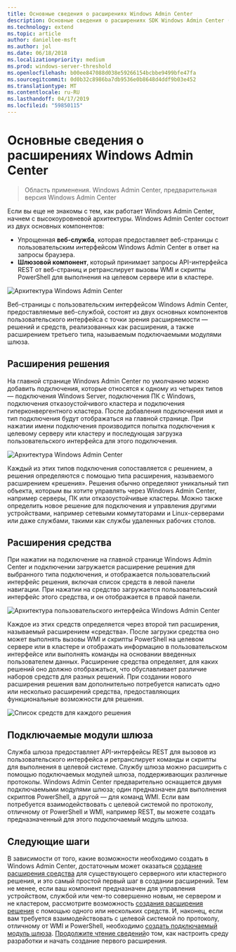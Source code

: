 ```yaml
---
title: Основные сведения о расширениях Windows Admin Center
description: Основные сведения о расширениях SDK Windows Admin Center (проект Honolulu)
ms.technology: extend
ms.topic: article
author: daniellee-msft
ms.author: jol
ms.date: 06/18/2018
ms.localizationpriority: medium
ms.prod: windows-server-threshold
ms.openlocfilehash: b00ee847088d038e59266154bcbbe9499bfe47fa
ms.sourcegitcommit: 0d0b32c8986ba7db9536e0b8648d4ddf9b03e452
ms.translationtype: MT
ms.contentlocale: ru-RU
ms.lasthandoff: 04/17/2019
ms.locfileid: "59850115"
---
```

# <a name="understanding-windows-admin-center-extensions"></a>Основные сведения о расширениях Windows Admin Center

>Область применения. Windows Admin Center, предварительная версия Windows Admin Center

Если вы еще не знакомы с тем, как работает Windows Admin Center, начнем с высокоуровневой архитектуры. Windows Admin Center состоит из двух основных компонентов:

- Упрощенная **веб-служба**, которая предоставляет веб-страницы с пользовательским интерфейсом Windows Admin Center в ответ на запросы браузера.
- **Шлюзовой компонент**, который принимает запросы API-интерфейса REST от веб-страниц и ретранслирует вызовы WMI и скрипты PowerShell для выполнения на целевом сервере или в кластере.

![Архитектура Windows Admin Center](../media/understand-extensions/wac-architecture-500px.png)

Веб-страницы с пользовательским интерфейсом Windows Admin Center, предоставляемые веб-службой, состоят из двух основных компонентов пользовательского интерфейса с точки зрения расширяемости — решений и средств, реализованных как расширения, а также расширением третьего типа, называемым подключаемыми модулями шлюза.

## <a name="solution-extensions"></a>Расширения решения

На главной странице Windows Admin Center по умолчанию можно добавить подключения, которые относятся к одному из четырех типов — подключения Windows Server, подключения ПК с Windows, подключения отказоустойчивого кластера и подключения гиперконвергентного кластера. После добавления подключения имя и тип подключения будут отображаться на главной странице. При нажатии имени подключения производится попытка подключения к целевому серверу или кластеру и последующая загрузка пользовательского интерфейса для этого подключения.

![Архитектура Windows Admin Center](../media/understand-extensions/solutions-ui.png)

Каждый из этих типов подключения сопоставляется с решением, а решения определяются с помощью типа расширения, называемого расширением «решения». Решения обычно определяют уникальный тип объекта, которым вы хотите управлять через Windows Admin Center, например серверы, ПК или отказоустойчивые кластеры. Можно также определить новое решение для подключения и управления другими устройствами, например сетевыми коммутаторами и Linux-серверами или даже службами, такими как службы удаленных рабочих столов.

## <a name="tool-extensions"></a>Расширения средства

При нажатии на подключение на главной странице Windows Admin Center и подключении загружается расширение решения для выбранного типа подключения, и отображается пользовательский интерфейс решения, включая список средств в левой панели навигации. При нажатии на средство загружается пользовательский интерфейс этого средства, и он отображается в правой панели.

![Архитектура пользовательского интерфейса Windows Admin Center](../media/understand-extensions/ui-architecture.png)

Каждое из этих средств определяется через второй тип расширения, называемый расширением «средства». После загрузки средства оно может выполнять вызовы WMI и скрипты PowerShell на целевом сервере или в кластере и отображать информацию в пользовательском интерфейсе или выполнять команды на основании введенных пользователем данных. Расширение средства определяет, для каких решений оно должно отображаться, что обуславливает различие наборов средств для разных решений. При создании нового расширения решения вам дополнительно потребуется написать одно или несколько расширений средства, предоставляющих функциональные возможности для решения.

![Список средств для каждого решения](../media/understand-extensions/tools-for-solutions.png)

## <a name="gateway-plugins"></a>Подключаемые модули шлюза

Служба шлюза предоставляет API-интерфейсы REST для вызовов из пользовательского интерфейса и ретранслирует команды и скрипты для выполнения в целевой системе. Службу шлюза можно расширить с помощью подключаемых модулей шлюза, поддерживающих различные протоколы. Windows Admin Center предварительно оснащается двумя подключаемыми модулями шлюза; один предназначен для выполнения скриптов PowerShell, а другой — для команд WMI. Если вам потребуется взаимодействовать с целевой системой по протоколу, отличному от PowerShell и WMI, например REST, вы можете создать предназначенный для этого подключаемый модуль шлюза.

## <a name="next-steps"></a>Следующие шаги

В зависимости от того, какие возможности необходимо создать в Windows Admin Center, достаточным может оказаться [создание расширения средства](develop-tool.md) для существующего серверного или кластерного решения, и это самый простой первый шаг в создании расширений. Тем не менее, если ваш компонент предназначен для управления устройством, службой или чем-то совершенно новым, не сервером и не кластером, рассмотрите возможность [создания расширения решения](develop-solution.md) с помощью одного или нескольких средств. И, наконец, если вам требуется взаимодействовать с целевой системой по протоколу, отличному от WMI и PowerShell, необходимо [создать подключаемый модуль шлюза](develop-gateway-plugin.md). [Продолжите чтение сведений](developing-extensions.md)о том, как настроить среду разработки и начать создание первого расширения.

